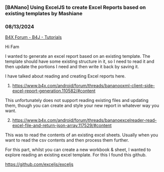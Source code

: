### [BANano] Using ExcelJS to create Excel Reports based on existing templates by Mashiane
### 08/13/2024
[B4X Forum - B4J - Tutorials](https://www.b4x.com/android/forum/threads/162522/)

Hi Fam  
  
I wanted to generate an excel report based on an existing template. The template should have some existing structure in it, so I need to read it and then update the portions I need and then write it back by saving it.  
  
I have talked about reading and creating Excel reports here.  
  
1. <https://www.b4x.com/android/forum/threads/bananooxml-client-side-excel-report-generation.110582/#content>  
  
This unfortunately does not support reading existing files and updating them, though you can create and style your new report in whatever way you want.  
  
2. <https://www.b4x.com/android/forum/threads/bananoexcelreader-read-excel-file-and-return-json-array.117529/#content>  
  
This was to read the contents of an existing excel sheets. Usually when you want to read the csv contents and then process them further.  
  
For this part, whilst you can create a new workbook & sheet, I wanted to explore reading an existing excel template. For this I found this github.  
  
<https://github.com/exceljs/exceljs>